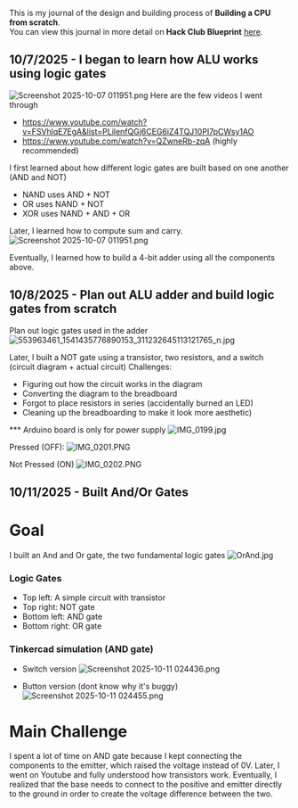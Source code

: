 <!--
  ===================    !!READ THIS NOTICE!!   ====================
  DO NOT edit this file manually. Your changes WILL BE OVERWRITTEN!
  This journal is auto generated and updated by Hack Club Blueprint.
  To edit this file, please edit your journal entries on Blueprint.
  ==================================================================
-->

This is my journal of the design and building process of **Building a CPU from scratch**.  
You can view this journal in more detail on **Hack Club Blueprint** [here](https://blueprint.hackclub.com/projects/273).


## 10/7/2025 - I began to learn how ALU works using logic gates  

![Screenshot 2025-10-07 011951.png](https://blueprint.hackclub.com/user-attachments/blobs/redirect/eyJfcmFpbHMiOnsiZGF0YSI6ODQ2LCJwdXIiOiJibG9iX2lkIn19--09cfc1aef53af29a26fc079d20eae8a40e8c29b2/Screenshot%202025-10-07%20011951.png)
Here are the few videos I went through
- https://www.youtube.com/watch?v=FSVhlqE7EgA&list=PLilenfQGj6CEG6iZ4TQJ10PI7pCWsy1AO
- https://www.youtube.com/watch?v=QZwneRb-zqA (highly recommended)

I first learned about how different logic gates are built based on one another (AND and NOT)
- NAND uses AND + NOT
- OR uses NAND + NOT
- XOR uses NAND + AND + OR

Later, I learned how to compute sum and carry.
![Screenshot 2025-10-07 011951.png](https://blueprint.hackclub.com/user-attachments/blobs/redirect/eyJfcmFpbHMiOnsiZGF0YSI6ODQ3LCJwdXIiOiJibG9iX2lkIn19--ab4e84c7a392859366800fc6fa93052387243a35/Screenshot%202025-10-07%20011951.png)

Eventually, I learned how to build a 4-bit adder using all the components above.

  

## 10/8/2025 - Plan out ALU adder and build logic gates from scratch  

Plan out logic gates used in the adder![553963461_1541435776890153_311232645113121765_n.jpg](https://blueprint.hackclub.com/user-attachments/blobs/proxy/eyJfcmFpbHMiOnsiZGF0YSI6MTAxMiwicHVyIjoiYmxvYl9pZCJ9fQ==--d32c6b0386dbac5cd2f56249d9dae18b8dcf1c4e/553963461_1541435776890153_311232645113121765_n.jpg)

Later, I built a NOT gate using a transistor, two resistors, and a switch (circuit diagram + actual circuit)
Challenges:
- Figuring out how the circuit works in the diagram
- Converting the diagram to the breadboard
- Forgot to place resistors in series (accidentally burned an LED)
- Cleaning up the breadboarding to make it look more aesthetic)

*** Arduino board is only for power supply
![IMG_0199.jpg](https://blueprint.hackclub.com/user-attachments/blobs/proxy/eyJfcmFpbHMiOnsiZGF0YSI6MTAxNywicHVyIjoiYmxvYl9pZCJ9fQ==--645c1cd615341f5532ce5732827bf74bc324268f/IMG_0199.jpg)

Pressed (OFF):
![IMG_0201.PNG](https://blueprint.hackclub.com/user-attachments/blobs/proxy/eyJfcmFpbHMiOnsiZGF0YSI6MTAxNSwicHVyIjoiYmxvYl9pZCJ9fQ==--2765385beccdd508fd5bb0dc78709928745fa3cf/IMG_0201.PNG)

Not Pressed (ON)
![IMG_0202.PNG](https://blueprint.hackclub.com/user-attachments/blobs/proxy/eyJfcmFpbHMiOnsiZGF0YSI6MTAxNiwicHVyIjoiYmxvYl9pZCJ9fQ==--4d191bd9dad45a2607b1eafad49c474a7d410b3e/IMG_0202.PNG)
  

## 10/11/2025 - Built And/Or Gates  

# Goal
I built an And and Or gate, the two fundamental logic gates
![OrAnd.jpg](https://blueprint.hackclub.com/user-attachments/blobs/proxy/eyJfcmFpbHMiOnsiZGF0YSI6MTU3MiwicHVyIjoiYmxvYl9pZCJ9fQ==--a4c2fb751b9f0ca67fd050e05bb6f5450e91229e/OrAnd.jpg)

### Logic Gates
- Top left: A simple circuit with transistor
- Top right: NOT gate
- Bottom left: AND gate
- Bottom right: OR gate

### Tinkercad simulation (AND gate)
- Switch version
![Screenshot 2025-10-11 024436.png](https://blueprint.hackclub.com/user-attachments/blobs/proxy/eyJfcmFpbHMiOnsiZGF0YSI6MTU3MywicHVyIjoiYmxvYl9pZCJ9fQ==--0bb82e67d1a085c8201a85d8d900810ecea50b3d/Screenshot%202025-10-11%20024436.png)

- Button version (dont know why it's buggy)
![Screenshot 2025-10-11 024455.png](https://blueprint.hackclub.com/user-attachments/blobs/proxy/eyJfcmFpbHMiOnsiZGF0YSI6MTU3NCwicHVyIjoiYmxvYl9pZCJ9fQ==--1753886d68bd3c7e40a0acf98c1606702625880c/Screenshot%202025-10-11%20024455.png)

# Main Challenge
I spent a lot of time on AND gate because I kept connecting the components to the emitter, which raised the voltage instead of 0V. Later, I went on Youtube and fully understood how transistors work. Eventually, I realized that the base needs to connect to the positive and emitter directly to the ground in order to create the voltage difference between the two.  


